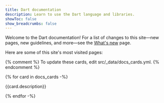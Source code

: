 ```yaml
---
title: Dart documentation
description: Learn to use the Dart language and libraries.
showToc: false
show_breadcrumbs: false
---
```


Welcome to the Dart documentation!
For a list of changes to this site—new pages, new guidelines, and more—see
the [What's new][] page.

[What's new]: /resources/whats-new

Here are some of this site's most visited pages:

{% comment %}
To update these cards, edit src/_data/docs_cards.yml.
{% endcomment %}

<div class="card-grid">
{% for card in docs_cards -%}
  <Card title="{{card.name}}" link="{{card.url}}">

  {{card.description}}

  </Card>
{% endfor -%}
</div>
